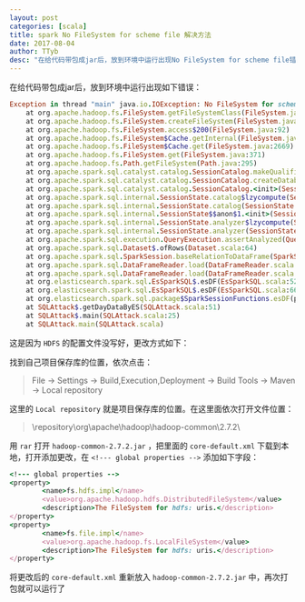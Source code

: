 ```yaml
---
layout: post
categories: [scala]
title: spark No FileSystem for scheme file 解决方法
date: 2017-08-04
author: TTyb
desc: "在给代码带包成jar后，放到环境中运行出现No FileSystem for scheme file错误，找到解决办法"
---
```


在给代码带包成jar后，放到环境中运行出现如下错误：

~~~ruby
Exception in thread "main" java.io.IOException: No FileSystem for scheme: file
	at org.apache.hadoop.fs.FileSystem.getFileSystemClass(FileSystem.java:2644)
	at org.apache.hadoop.fs.FileSystem.createFileSystem(FileSystem.java:2651)
	at org.apache.hadoop.fs.FileSystem.access$200(FileSystem.java:92)
	at org.apache.hadoop.fs.FileSystem$Cache.getInternal(FileSystem.java:2687)
	at org.apache.hadoop.fs.FileSystem$Cache.get(FileSystem.java:2669)
	at org.apache.hadoop.fs.FileSystem.get(FileSystem.java:371)
	at org.apache.hadoop.fs.Path.getFileSystem(Path.java:295)
	at org.apache.spark.sql.catalyst.catalog.SessionCatalog.makeQualifiedPath(SessionCatalog.scala:115)
	at org.apache.spark.sql.catalyst.catalog.SessionCatalog.createDatabase(SessionCatalog.scala:145)
	at org.apache.spark.sql.catalyst.catalog.SessionCatalog.<init>(SessionCatalog.scala:89)
	at org.apache.spark.sql.internal.SessionState.catalog$lzycompute(SessionState.scala:95)
	at org.apache.spark.sql.internal.SessionState.catalog(SessionState.scala:95)
	at org.apache.spark.sql.internal.SessionState$$anon$1.<init>(SessionState.scala:112)
	at org.apache.spark.sql.internal.SessionState.analyzer$lzycompute(SessionState.scala:112)
	at org.apache.spark.sql.internal.SessionState.analyzer(SessionState.scala:111)
	at org.apache.spark.sql.execution.QueryExecution.assertAnalyzed(QueryExecution.scala:49)
	at org.apache.spark.sql.Dataset$.ofRows(Dataset.scala:64)
	at org.apache.spark.sql.SparkSession.baseRelationToDataFrame(SparkSession.scala:382)
	at org.apache.spark.sql.DataFrameReader.load(DataFrameReader.scala:143)
	at org.apache.spark.sql.DataFrameReader.load(DataFrameReader.scala:122)
	at org.elasticsearch.spark.sql.EsSparkSQL$.esDF(EsSparkSQL.scala:52)
	at org.elasticsearch.spark.sql.EsSparkSQL$.esDF(EsSparkSQL.scala:66)
	at org.elasticsearch.spark.sql.package$SparkSessionFunctions.esDF(package.scala:58)
	at SQLAttack$.getDayDataByES(SQLAttack.scala:51)
	at SQLAttack$.main(SQLAttack.scala:25)
	at SQLAttack.main(SQLAttack.scala)
~~~

这是因为 `HDFS` 的配置文件没写好，更改方式如下：

找到自己项目保存库的位置，依次点击：

> File -> Settings -> Build,Execution,Deployment -> Build Tools -> Maven -> Local repository

这里的 `Local repository` 就是项目保存库的位置。在这里面依次打开文件位置：

> \repository\org\apache\hadoop\hadoop-common\2.7.2\

用 `rar` 打开 `hadoop-common-2.7.2.jar` ，把里面的 `core-default.xml` 下载到本地，打开添加更改，在 `<!--- global properties -->` 添加如下字段：

~~~ruby
<!--- global properties -->
<property>
        <name>fs.hdfs.impl</name>
        <value>org.apache.hadoop.hdfs.DistributedFileSystem</value>
        <description>The FileSystem for hdfs: uris.</description>
</property>
<property>
        <name>fs.file.impl</name>
        <value>org.apache.hadoop.fs.LocalFileSystem</value>
        <description>The FileSystem for hdfs: uris.</description>
</property>
~~~

将更改后的 `core-default.xml` 重新放入 `hadoop-common-2.7.2.jar` 中，再次打包就可以运行了

